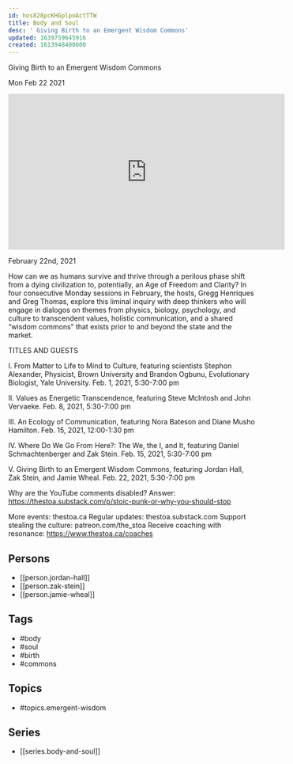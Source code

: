 ```yaml
---
id: hos828pcKHGplpoActTTW
title: Body and Soul
desc: ' Giving Birth to an Emergent Wisdom Commons'
updated: 1639759645916
created: 1613948400000
---
```



 Giving Birth to an Emergent Wisdom Commons

Mon Feb 22 2021

<iframe width="560" height="315" src="https://www.youtube.com/embed/ZBYXTN6_Inw" title="Body and Soul: Giving Birth to an Emergent Wisdom Commons w/ Jordan Hall, Zak Stein, and Jamie Wheal" frameborder="0" allow="accelerometer; autoplay; clipboard-write; encrypted-media; gyroscope; picture-in-picture" allowfullscreen ></iframe>

February 22nd, 2021

How can we as humans survive and thrive through a perilous phase shift from a dying civilization to, potentially, an Age of Freedom and Clarity? In four consecutive Monday sessions in February, the hosts, Gregg Henriques and Greg Thomas, explore this liminal inquiry with deep thinkers who will engage in dialogos on themes from physics, biology, psychology, and culture to transcendent values, holistic communication, and a shared “wisdom commons” that exists prior to and beyond the state and the market.

TITLES AND GUESTS

I. From Matter to Life to Mind to Culture, featuring scientists Stephon Alexander, Physicist, Brown University and Brandon Ogbunu, Evolutionary Biologist, Yale University. Feb. 1, 2021, 5:30-7:00 pm

II. Values as Energetic Transcendence, featuring Steve McIntosh and John Vervaeke. Feb. 8, 2021, 5:30-7:00 pm

III. An Ecology of Communication, featuring Nora Bateson and Diane Musho Hamilton. Feb. 15, 2021, 12:00-1:30 pm

IV. Where Do We Go From Here?: The We, the I, and It, featuring Daniel Schmachtenberger and Zak Stein. Feb. 15, 2021, 5:30-7:00 pm

V. Giving Birth to an Emergent Wisdom Commons, featuring Jordan Hall, Zak Stein, and Jamie Wheal. Feb. 22, 2021, 5:30-7:00 pm

Why are the YouTube comments disabled? Answer: https://thestoa.substack.com/p/stoic-punk-or-why-you-should-stop

More events: thestoa.ca
Regular updates: thestoa.substack.com
Support stealing the culture: patreon.com/the_stoa
Receive coaching with resonance: https://www.thestoa.ca/coaches

## Persons

- [[person.jordan-hall]]
- [[person.zak-stein]]
- [[person.jamie-wheal]]

## Tags

- #body
- #soul
- #birth
- #commons

## Topics

- #topics.emergent-wisdom

## Series

- [[series.body-and-soul]]

